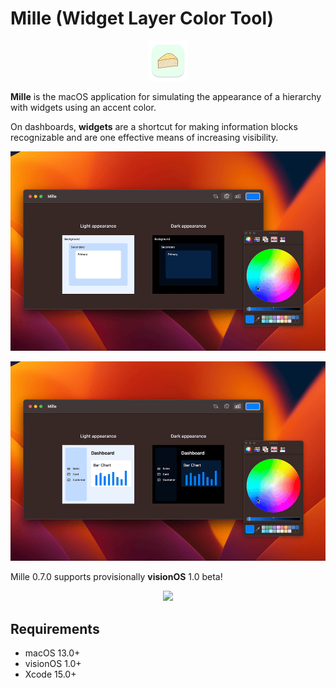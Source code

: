 # Mille (Widget Layer Color Tool)

<p align="center">
    <img src="materials/mille-icon.png" width=64>
</p>

**Mille** is the macOS application for simulating the appearance of a hierarchy with widgets using an accent color.

On dashboards, **widgets** are a shortcut for making information blocks recognizable and are one effective means of increasing visibility.

<p align="center">
    <img src="materials/mille-0.5.0-accent-color.gif" width=1024>
</p>

<p align="center">
    <img src="materials/mille-0.5.0-chart-layout.gif" width=1024>
</p>

Mille 0.7.0 supports provisionally **visionOS** 1.0 beta!

<p align="center">
    <img src="materials/mille-0.7.0-visionOS.png" width=1024>
</p>

## Requirements

- macOS 13.0+
- visionOS 1.0+
- Xcode 15.0+
